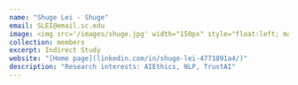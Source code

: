 ```yaml
---
name: "Shuge Lei - Shuge"
email: SLEI@email.sc.edu
image: <img src='/images/shuge.jpg' width="150px" style="float:left; margin:0px 10px 0px 0px;">
collection: members
excerpt: Indirect Study
website: "[Home page](linkedin.com/in/shuge-lei-4771891a4/)"
description: "Research interests: AIEthics, NLP, TrustAI"  
---
```

